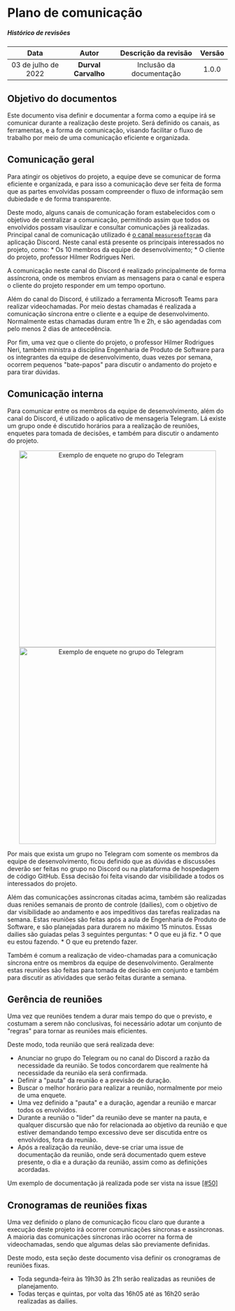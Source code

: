 # Plano de comunicação

##### Histórico de revisões

| Data | Autor | Descrição da revisão | Versão |
| :--: | :---: | :------------------: | :----: |
| 03 de julho de 2022 | **Durval Carvalho** | Inclusão da documentação | 1.0.0 |

## Objetivo do documentos

Este documento visa definir e documentar a forma como a equipe irá se comunicar durante a realização deste projeto. Será definido os canais, as ferramentas, e a forma de comunicação, visando facilitar o fluxo de trabalho por meio de uma comunicação eficiente e organizada.

## Comunicação geral

Para atingir os objetivos do projeto, a equipe deve se comunicar de forma eficiente e organizada, e para isso a comunicação deve ser feita de forma que as partes envolvidas possam compreender o fluxo de informação sem dubiedade e de forma transparente.

Deste modo, alguns canais de comunicação foram estabelecidos com o objetivo de centralizar a comunicação, permitindo assim que todos os envolvidos possam visaulizar e consultar comunicações já realizadas. Principal canal de comunicação utilizado é [o canal `measuresoftgram`](https://discord.com/channels/983525905085370368/983525905542565991) da aplicação Discord. Neste canal está presente os principais interessados no projeto, como:
    * Os 10 membros da equipe de desenvolvimento;
    * O cliente do projeto, professor Hilmer Rodrigues Neri.

A comunicação neste canal do Discord é realizado principalmente de forma assíncrona, onde os membros enviam as mensagens para o canal e espera o cliente do projeto responder em um tempo oportuno.

Além do canal do Discord, é utilizado a ferramenta Microsoft Teams para realizar videochamadas. Por meio destas chamadas é realizada a comunicação síncrona entre o cliente e a equipe de desenvolvimento. Normalmente estas chamadas duram entre 1h e 2h, e são agendadas com pelo menos 2 dias de antecedência.

Por fim, uma vez que o cliente do projeto, o professor Hilmer Rodrigues Neri, também ministra a disciplina Engenharia de Produto de Software para os integrantes da equipe de desenvolvimento, duas vezes por semana, ocorrem pequenos "bate-papos" para discutir o andamento do projeto e para tirar dúvidas.

## Comunicação interna

Para comunicar entre os membros da equipe de desenvolvimento, além do canal do Discord, é utilizado o aplicativo de mensageria Telegram. Lá existe um grupo onde é discutido horários para a realização de reuniões, enquetes para tomada de decisões, e também para discutir o andamento do projeto.

<p align="center">
    <img src="assets/images/plano_de_comunicacao/exemplo-enquente-telegram.png" alt="Exemplo de enquete no grupo do Telegram" height="450">
    <img src="assets/images/plano_de_comunicacao/exemplo-de-lembrete-no-telegram.png" alt="Exemplo de enquete no grupo do Telegram" height="450">
</p>

Por mais que exista um grupo no Telegram com somente os membros da equipe de desenvolvimento, ficou definido que as dúvidas e discussões deverão ser feitas no grupo no Discord ou na plataforma de hospedagem de código GitHub. Essa decisão foi feita visando dar visibilidade a todos os interessados do projeto.

Além das comunicações assíncronas citadas acima, também são realizadas duas reniões semanais de pronto de controle (dailies), com o objetivo de dar visibilidade ao andamento e aos impeditivos das tarefas realizadas na semana. Estas reuniões são feitas após a aula de Engenharia de Produto de Software, e são planejadas para durarem no máximo 15 minutos. Essas dailies são guiadas pelas 3 seguintes perguntas:
    * O que eu já fiz.
    * O que eu estou fazendo.
    * O que eu pretendo fazer.

Também é comum a realização de video-chamadas para a comunicação síncrona entre os membros da equipe de desenvolvimento. Geralmente estas reuniões são feitas para tomada de decisão em conjunto e também para discutir as atividades que serão feitas durante a semana.

## Gerência de reuniões

Uma vez que reuniões tendem a durar mais tempo do que o previsto, e costumam a serem não conclusivas, foi necessário adotar um conjunto de "regras" para tornar as reuniões mais eficientes.

Deste modo, toda reunião que será realizada deve:
* Anunciar no grupo do Telegram ou no canal do Discord a razão da necessidade da reunião. Se todos concordarem que realmente há necessidade da reunião ela será confirmada.
* Definir a "pauta" da reunião e a previsão de duração.
* Buscar o melhor horário para realizar a reunião, normalmente por meio de uma enquete.
* Uma vez definido a "pauta" e a duração, agendar a reunião e marcar todos os envolvidos.
* Durante a reunião o "lider" da reunião deve se manter na pauta, e qualquer discursão que não for relacionada ao objetivo da reunião e que estiver demandando tempo excessivo deve ser discutida entre os envolvidos, fora da reunião.
* Após a realização da reunião, deve-se criar uma issue de documentação da reunião, onde será documentado quem esteve presente, o dia e a duração da reunião, assim como as definições acordadas.

Um exemplo de documentação já realizada pode ser vista na issue [[#50]](https://github.com/fga-eps-mds/2022-1-MeasureSoftGram-Doc/issues/50)

## Cronogramas de reuniões fixas

Uma vez definido o plano de comunicação ficou claro que durante a execução deste projeto irá ocorrer comunicações síncronas e assíncronas. A maioria das comunicações síncronas irão ocorrer na forma de videochamadas, sendo que algumas delas são previamente definidas.

Deste modo, esta seção deste documento visa definir os cronogramas de reuniões fixas.

* Toda segunda-feira às 19h30 às 21h serão realizadas as reuniões de planejamento.
* Todas terças e quintas, por volta das 16h05 até as 16h20 serão realizadas as dailies.